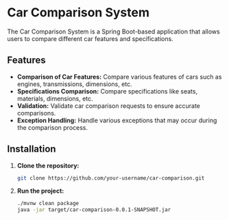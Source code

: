 # Car Comparison System

The Car Comparison System is a Spring Boot-based application that allows users to compare different car features and specifications.

## Features

- **Comparison of Car Features:** Compare various features of cars such as engines, transmissions, dimensions, etc.
- **Specifications Comparison:** Compare specifications like seats, materials, dimensions, etc.
- **Validation:** Validate car comparison requests to ensure accurate comparisons.
- **Exception Handling:** Handle various exceptions that may occur during the comparison process.

## Installation

1. **Clone the repository:**
   ```bash
   git clone https://github.com/your-username/car-comparison.git
2. **Run the project:**
    ```bash
    ./mvnw clean package
    java -jar target/car-comparison-0.0.1-SNAPSHOT.jar
